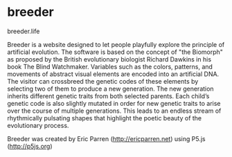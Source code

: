 # breeder
breeder.life

Breeder is a website designed to let people playfully explore the principle of artificial evolution. The software is based on the concept of "the Biomorph" as proposed by the British evolutionary biologist Richard Dawkins in his book The Blind Watchmaker. Variables such as the colors, patterns, and movements of abstract visual elements are encoded into an artificial DNA. The visitor can crossbreed the genetic codes of these elements by selecting two of them to produce a new generation. The new generation inherits different genetic traits from both selected parents. Each child’s genetic code is also slightly mutated in order for new genetic traits to arise over the course of multiple generations. This leads to an endless stream of rhythmically pulsating shapes that highlight the poetic beauty of the evolutionary process.

Breeder was created by Eric Parren (http://ericparren.net) using P5.js (http://p5js.org)
